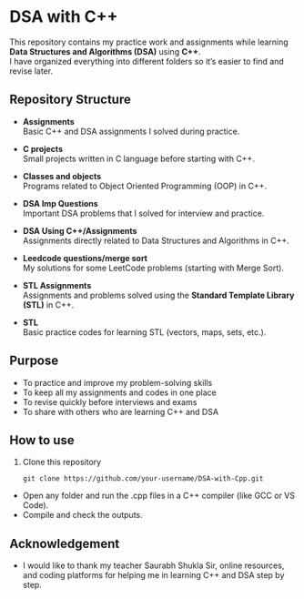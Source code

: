 # DSA with C++

This repository contains my practice work and assignments while learning **Data Structures and Algorithms (DSA)** using **C++**.  
I have organized everything into different folders so it’s easier to find and revise later.

##  Repository Structure

- **Assignments**  
  Basic C++ and DSA assignments I solved during practice.

- **C projects**  
  Small projects written in C language before starting with C++.

- **Classes and objects**  
  Programs related to Object Oriented Programming (OOP) in C++.

- **DSA Imp Questions**  
  Important DSA problems that I solved for interview and practice.

- **DSA Using C++/Assignments**  
  Assignments directly related to Data Structures and Algorithms in C++.

- **Leedcode questions/merge sort**  
  My solutions for some LeetCode problems (starting with Merge Sort).

- **STL Assignments**  
  Assignments and problems solved using the **Standard Template Library (STL)** in C++.

- **STL**  
  Basic practice codes for learning STL (vectors, maps, sets, etc.).

##  Purpose
- To practice and improve my problem-solving skills  
- To keep all my assignments and codes in one place  
- To revise quickly before interviews and exams  
- To share with others who are learning C++ and DSA  

##  How to use
1. Clone this repository  
   ```
   git clone https://github.com/your-username/DSA-with-Cpp.git
   ```
- Open any folder and run the .cpp files in a C++ compiler (like GCC or VS Code).
- Compile and check the outputs.

## Acknowledgement
- I would like to thank my teacher Saurabh Shukla Sir, online resources, and coding platforms for helping me in learning C++ and DSA step by step.

